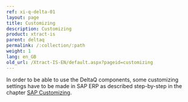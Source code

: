 ```yaml
---
ref: xi-q-delta-01
layout: page
title: Customizing
description: Customizing
product: xtract-is
parent: deltaq
permalink: /:collection/:path
weight: 1
lang: en_GB
old_url: /Xtract-IS-EN/default.aspx?pageid=customizing
---
```


In order to be able to use the DeltaQ components, some customizing settings have to be made in SAP ERP as described step-by-step in the chapter [SAP Customizing](../sap-customizing).

